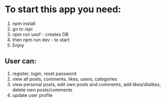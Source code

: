 # To start this app you need:
1) npm install
2) go to /api
3) npm run usof - creates DB
4) then npm run dev - to start 
5) Enjoy

<h2>User can:</h2>

1) register, login, reset password
2) view all posts, comments, likes, users, categories
3) view personal posts, edit own posts and comments, add likes/dislikes, delete own posts/comments
4) update user profile